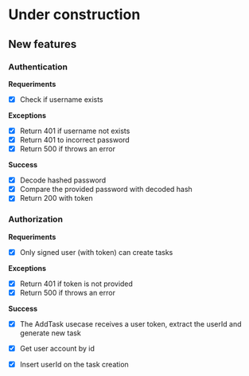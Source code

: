 # Under construction

## New features

### Authentication
  
  **Requeriments**

  - [x] Check if username exists

  **Exceptions**

  - [x] Return 401 if username not exists
  - [x] Return 401 to incorrect password
  - [x] Return 500 if throws an error

  **Success**

  - [x] Decode hashed password
  - [x] Compare the provided password with decoded hash
  - [x] Return 200 with token

### Authorization
  
  **Requeriments**
  
  - [x] Only signed user (with token) can create tasks

  **Exceptions**

  - [x] Return 401 if token is not provided
  - [x] Return 500 if throws an error

  **Success**

  - [x] The AddTask usecase receives a user token, extract the userId and generate new task
  - [x] Get user account by id
  - [x] Insert userId on the task creation
  
